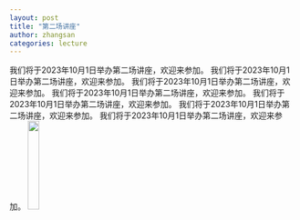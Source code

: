 ```yaml
---
layout: post
title: "第二场讲座"
author: zhangsan
categories: lecture
---
```


我们将于2023年10月1日举办第二场讲座，欢迎来参加。
我们将于2023年10月1日举办第二场讲座，欢迎来参加。
我们将于2023年10月1日举办第二场讲座，欢迎来参加。
我们将于2023年10月1日举办第二场讲座，欢迎来参加。
我们将于2023年10月1日举办第二场讲座，欢迎来参加。
我们将于2023年10月1日举办第二场讲座，欢迎来参加。
我们将于2023年10月1日举办第二场讲座，欢迎来参加。
<img src="/slurm/images/龙猫.jpeg" width="20%">
